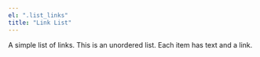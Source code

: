 ```yaml
---
el: ".list_links"
title: "Link List"
---
```

A simple list of links. This is an unordered list. Each item has text and a link.